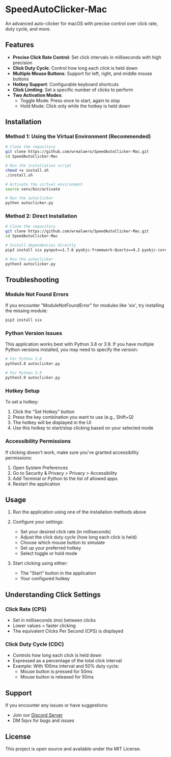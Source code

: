 # SpeedAutoClicker-Mac

An advanced auto-clicker for macOS with precise control over click rate, duty cycle, and more.

## Features

- **Precise Click Rate Control**: Set click intervals in milliseconds with high precision
- **Click Duty Cycle**: Control how long each click is held down
- **Multiple Mouse Buttons**: Support for left, right, and middle mouse buttons
- **Hotkey Support**: Configurable keyboard shortcuts
- **Click Limiting**: Set a specific number of clicks to perform
- **Two Activation Modes**:
  - Toggle Mode: Press once to start, again to stop
  - Hold Mode: Click only while the hotkey is held down

## Installation

### Method 1: Using the Virtual Environment (Recommended)

```bash
# Clone the repository
git clone https://github.com/wrealaero/SpeedAutoClicker-Mac.git
cd SpeedAutoClicker-Mac

# Run the installation script
chmod +x install.sh
./install.sh

# Activate the virtual environment
source venv/bin/activate

# Run the autoclicker
python autoclicker.py
```

### Method 2: Direct Installation

```bash
# Clone the repository
git clone https://github.com/wrealaero/SpeedAutoClicker-Mac.git
cd SpeedAutoClicker-Mac

# Install dependencies directly
pip3 install six pynput==1.7.6 pyobjc-framework-Quartz==9.2 pyobjc-core pyobjc-framework-Cocoa pyobjc-framework-ApplicationServices

# Run the autoclicker
python3 autoclicker.py
```

## Troubleshooting

### Module Not Found Errors
If you encounter "ModuleNotFoundError" for modules like 'six', try installing the missing module:

```bash
pip3 install six
```

### Python Version Issues
This application works best with Python 3.8 or 3.9. If you have multiple Python versions installed, you may need to specify the version:

```bash
# For Python 3.8
python3.8 autoclicker.py

# For Python 3.9
python3.9 autoclicker.py
```

### Hotkey Setup
To set a hotkey:
1. Click the "Set Hotkey" button
2. Press the key combination you want to use (e.g., Shift+Q)
3. The hotkey will be displayed in the UI
4. Use this hotkey to start/stop clicking based on your selected mode

### Accessibility Permissions
If clicking doesn't work, make sure you've granted accessibility permissions:
1. Open System Preferences
2. Go to Security & Privacy > Privacy > Accessibility
3. Add Terminal or Python to the list of allowed apps
4. Restart the application

## Usage

1. Run the application using one of the installation methods above
2. Configure your settings:
   - Set your desired click rate (in milliseconds)
   - Adjust the click duty cycle (how long each click is held)
   - Choose which mouse button to simulate
   - Set up your preferred hotkey
   - Select toggle or hold mode

3. Start clicking using either:
   - The "Start" button in the application
   - Your configured hotkey

## Understanding Click Settings

### Click Rate (CPS)
- Set in milliseconds (ms) between clicks
- Lower values = faster clicking
- The equivalent Clicks Per Second (CPS) is displayed

### Click Duty Cycle (CDC)
- Controls how long each click is held down
- Expressed as a percentage of the total click interval
- Example: With 100ms interval and 50% duty cycle:
  - Mouse button is pressed for 50ms
  - Mouse button is released for 50ms

## Support

If you encounter any issues or have suggestions:
- Join our [Discord Server](https://discord.gg/MxGV8fGzpR)
- DM 5qvx for bugs and issues

## License

This project is open source and available under the MIT License.
